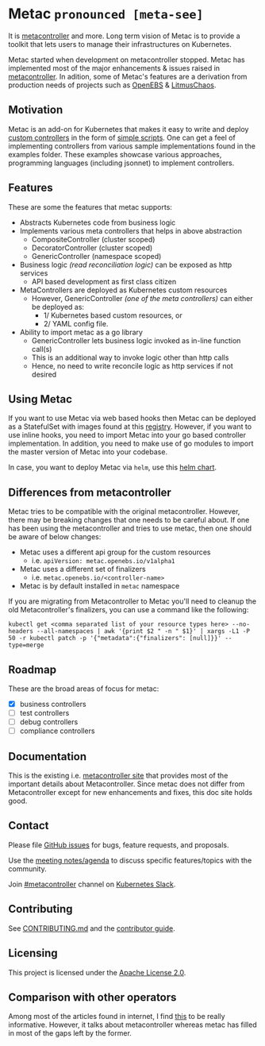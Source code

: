 # Metac `pronounced [meta-see]`
It is [metacontroller](https://github.com/GoogleCloudPlatform/metacontroller) and more. Long term vision of Metac is to provide a toolkit that lets users to manage their infrastructures on Kubernetes.

Metac started when development on metacontroller stopped. Metac has implemented most of the major enhancements & issues raised in [metacontroller](https://github.com/GoogleCloudPlatform/metacontroller/issues). In adition, some of Metac's features are a derivation from production needs of projects such as [OpenEBS](https://github.com/openebs) & [LitmusChaos](https://github.com/litmuschaos).

## Motivation
Metac is an add-on for Kubernetes that makes it easy to write and deploy [custom controllers](https://kubernetes.io/docs/concepts/api-extension/custom-resources/#custom-controllers) in the form of [simple scripts](https://metacontroller.app). One can get a feel of implementing controllers from various sample implementations found in the examples folder. These examples showcase various approaches, programming languages (including jsonnet) to implement controllers. 

## Features
These are some the features that metac supports:
- Abstracts Kubernetes code from business logic
- Implements various meta controllers that helps in above abstraction
    - CompositeController (cluster scoped)
    - DecoratorController (cluster scoped)
    - GenericController (namespace scoped)
- Business logic _(read reconciliation logic)_ can be exposed as http services
    - API based development as first class citizen
- MetaControllers are deployed as Kubernetes custom resources
    - However, GenericController _(one of the meta controllers)_ can either be deployed as:
        - 1/ Kubernetes based custom resources, or
        - 2/ YAML config file.
- Ability to import metac as a go library
    - GenericController lets business logic invoked as in-line function call(s)
    - This is an additional way to invoke logic other than http calls
    - Hence, no need to write reconcile logic as http services if not desired

## Using Metac
If you want to use Metac via web based hooks then Metac can be deployed as a StatefulSet with images found at this [registry](https://quay.io/repository/amitkumardas/metac?tab=tags). However, if you want to use inline hooks, you need to import Metac into your go based controller implementation. In addition, you need to make use of go modules to import the master version of Metac into your codebase.

In case, you want to deploy Metac via `helm`, use this [helm chart](https://github.com/AmitKumarDas/metac/tree/master/helm/metac).

## Differences from metacontroller
Metac tries to be compatible with the original metacontroller. However, there may be breaking changes that one needs to be careful about. If one has been using the metacontroller and tries to use metac, then one should be aware of below changes:
- Metac uses a different api group for the custom resources
    - i.e. `apiVersion: metac.openebs.io/v1alpha1`
- Metac uses a different set of finalizers
   - i.e. `metac.openebs.io/<controller-name>`
- Metac is by default installed in `metac` namespace

If you are migrating from Metacontroller to Metac you'll need to cleanup the old Metacontroller's finalizers, you can use a command like the following:

```console
kubectl get <comma separated list of your resource types here> --no-headers --all-namespaces | awk '{print $2 " -n " $1}' | xargs -L1 -P 50 -r kubectl patch -p '{"metadata":{"finalizers": [null]}}' --type=merge
```

## Roadmap
These are the broad areas of focus for metac:
- [x] business controllers
- [ ] test controllers
- [ ] debug controllers
- [ ] compliance controllers

## Documentation

This is the existing i.e. [metacontroller site](https://metacontroller.app) that provides most of the important details about Metacontroller. Since metac does not differ from Metacontroller except for new enhancements and fixes, this doc site holds good.

## Contact

Please file [GitHub issues](issues) for bugs, feature requests, and proposals.

Use the [meeting notes/agenda](https://docs.google.com/document/d/1HV_Fr0wIW9tr5OZwK_6oGux_OhcGtxxWWV6dCYJR9Cw/) to discuss specific features/topics with the community.

Join [#metacontroller](https://kubernetes.slack.com/messages/metacontroller/) channel on
[Kubernetes Slack](http://slack.kubernetes.io).

## Contributing

See [CONTRIBUTING.md](CONTRIBUTING.md) and the [contributor guide](https://metacontroller.app/contrib/).

## Licensing

This project is licensed under the [Apache License 2.0](LICENSE).

## Comparison with other operators
Among most of the articles found in internet, I find [this](https://admiralty.io/blog/kubernetes-custom-resource-controller-and-operator-development-tools/) to be really informative. However, it talks about metacontroller whereas metac has filled in most of the gaps left by the former.
